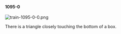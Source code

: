 #### 1095-0
![train-1095-0-0.png](https://github.com/lil-lab/nlvr/raw/master/nlvr/train/images/0/train-1095-0-0.png "train-1095-0-0.png")

There is a triangle closely touching the bottom of a box.